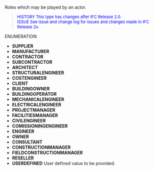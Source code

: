 ﻿Roles which may be played by an actor.

> <font size="-1" color="#0000FF">HISTORY This type has changes after IFC Release 2.0.
<br>ISSUE See issue and change log for issues and changes made in IFC Release 2x.</font>

ENUMERATION

* **SUPPLIER**
* **MANUFACTURER**
* **CONTRACTOR**
* **SUBCONTRACTOR**
* **ARCHITECT**
* **STRUCTURALENGINEER**
* **COSTENGINEER**
* **CLIENT**
* **BUILDINGOWNER**
* **BUILDINGOPERATOR**
* **MECHANICALENGINEER**
* **ELECTRICALENGINEER**
* **PROJECTMANAGER**
* **FACILITIESMANAGER**
* **CIVILENGINEER**
* **COMISSIONINGENGINEER**
* **ENGINEER**
* **OWNER**
* **CONSULTANT**
* **CONSTRUCTIONMANAGER**
* **FIELDCONSTRUCTIONMANAGER**
* **RESELLER**
* **USERDEFINED** User defined value to be provided.
